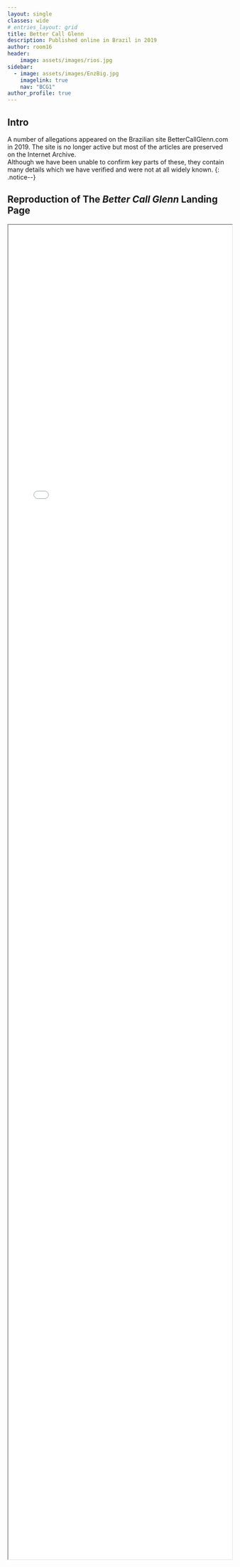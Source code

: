 ```yaml
---
layout: single
classes: wide
# entries_layout: grid
title: Better Call Glenn
description: Published online in Brazil in 2019
author: room16
header:
    image: assets/images/rios.jpg
sidebar:
  - image: assets/images/EnzBig.jpg
    imagelink: true
    nav: "BCG1"
author_profile: true
---
```



<style type="text/css">
  iframe {
    max-width: 100%;
    max-height: 75vh
  }
</style>

## Intro 

A number of allegations appeared on the Brazilian site BetterCallGlenn.com in 2019.
The site is no longer active but most of the articles are preserved on the Internet Archive.  
Although we have been unable to confirm key parts of these,
they contain many details which we have verified and were not at all widely known.
{: .notice--}


## Reproduction of The _Better Call Glenn_ Landing Page

<div>
<iframe src="/BCG/web.archive.org/web/20190803233731if_/https:/bettercallglenn.com/index.html" width="1400px" height="3000px" allow-forms="false"></iframe>
</div>
